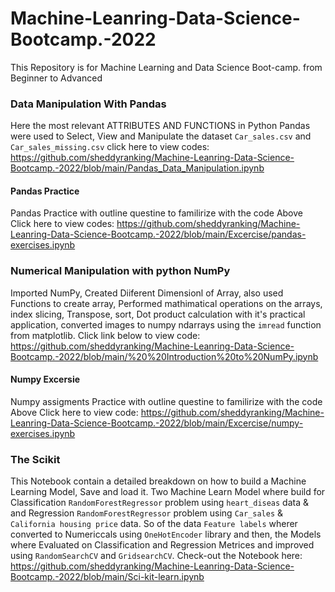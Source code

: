 # Machine-Leanring-Data-Science-Bootcamp.-2022
This Repository is for Machine Learning and Data Science Boot-camp. from Beginner to Advanced  

### Data Manipulation With Pandas 
Here the most relevant ATTRIBUTES AND FUNCTIONS in Python Pandas were used to Select, View and Manipulate the dataset `Car_sales.csv` and `Car_sales_missing.csv` click here to view codes: https://github.com/sheddyranking/Machine-Leanring-Data-Science-Bootcamp.-2022/blob/main/Pandas_Data_Manipulation.ipynb

#### Pandas Practice
Pandas Practice with outline questine to familirize with the code Above Click here to view codes: https://github.com/sheddyranking/Machine-Leanring-Data-Science-Bootcamp.-2022/blob/main/Excercise/pandas-exercises.ipynb

### Numerical Manipulation with python NumPy
Imported NumPy, Created Diiferent Dimensionl of Array, also used Functions to create array, Performed mathimatical operations on the arrays, index slicing, Transpose, sort, Dot product calculation with it's practical application, converted images to numpy ndarrays using the `imread` function from matplotlib. Click link below to view code: https://github.com/sheddyranking/Machine-Leanring-Data-Science-Bootcamp.-2022/blob/main/%20%20Introduction%20to%20NumPy.ipynb

#### Numpy Excersie
Numpy assigments Practice with outline questine to familirize with the code Above Click here to view code: https://github.com/sheddyranking/Machine-Leanring-Data-Science-Bootcamp.-2022/blob/main/Excercise/numpy-exercises.ipynb

### The Scikit 
This Notebook contain a detailed breakdown on how to build a Machine Learning Model, Save and load it.
Two Machine Learn Model where build for Classification `RandomForestRegressor` problem using `heart_diseas` data & and Regression `RandomForestRegressor` problem using `Car_sales` & `California housing price` data. So of the data `Feature labels` wherer converted to Numericcals using `OneHotEncoder` library and then, the Models where Evaluated on Classification and Regression Metrices and improved using `RandomSearchCV` and `GridsearchCV`.  Check-out the Notebook here:  https://github.com/sheddyranking/Machine-Leanring-Data-Science-Bootcamp.-2022/blob/main/Sci-kit-learn.ipynb
